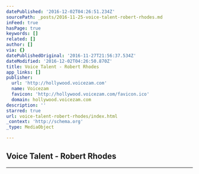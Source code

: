 ```yaml
---
datePublished: '2016-12-02T04:26:51.234Z'
sourcePath: _posts/2016-11-25-voice-talent-robert-rhodes.md
inFeed: true
hasPage: true
keywords: []
related: []
author: []
via: {}
datePublishedOriginal: '2016-11-27T21:56:37.534Z'
dateModified: '2016-12-02T04:26:50.870Z'
title: Voice Talent - Robert Rhodes
app_links: []
publisher:
  url: 'http://hollywood.voicezam.com'
  name: Voicezam
  favicon: 'http://hollywood.voicezam.com/favicon.ico'
  domain: hollywood.voicezam.com
description: ''
starred: true
url: voice-talent-robert-rhodes/index.html
_context: 'http://schema.org'
_type: MediaObject

---
```

<article style=""><h1>Voice Talent - Robert Rhodes</h1></article>

---